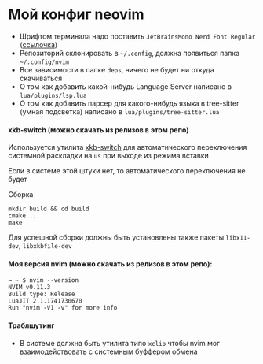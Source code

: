# Мой конфиг neovim

- Шрифтом терминала надо поставить `JetBrainsMono Nerd Font Regular` ([ссылочка](https://www.nerdfonts.com/font-downloads))
- Репозиторий склонировать в `~/.config`, должна появиться папка `~/.config/nvim`
- Все зависимости в папке `deps`, ничего не будет ни откуда скачиваться
- О том как добавить какой-нибудь Language Server написано в `lua/plugins/lsp.lua`
- О том как добавить парсер для какого-нибудь языка в tree-sitter (умная подсветка) написано в `lua/plugins/tree-sitter.lua`

#### xkb-switch (можно скачать из релизов в этом репо)

Используется утилита [xkb-switch](https://github.com/sergei-mironov/xkb-switch) для автоматического переключения системной раскладки на `us` при выходе из режима вставки

Если в системе этой штуки нет, то автоматического переключения не будет

Сборка  

```
mkdir build && cd build
cmake ..
make
```

Для успешной сборки должны быть установлены также пакеты `libx11-dev`, `libxkbfile-dev`

#### Моя версия nvim (можно скачать из релизов в этом репо): 

```
→ ~ $ nvim --version
NVIM v0.11.3
Build type: Release
LuaJIT 2.1.1741730670
Run "nvim -V1 -v" for more info
```

#### Траблшутинг 

- В системе должна быть утилита типо `xclip` чтобы nvim мог взаимодействовать с системным буффером обмена
